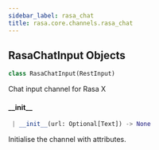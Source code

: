 ```yaml
---
sidebar_label: rasa_chat
title: rasa.core.channels.rasa_chat
---
```


## RasaChatInput Objects

```python
class RasaChatInput(RestInput)
```

Chat input channel for Rasa X

#### \_\_init\_\_

```python
 | __init__(url: Optional[Text]) -> None
```

Initialise the channel with attributes.


